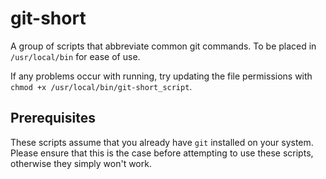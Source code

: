 # git-short

A group of scripts that abbreviate common git commands.  To be placed in `/usr/local/bin` for ease of use.

If any problems occur with running, try updating the file permissions with `chmod +x /usr/local/bin/git-short_script`.

## Prerequisites

These scripts assume that you already have `git` installed on your system.  Please ensure that this is the case before attempting to use these scripts, otherwise they simply won't work.
